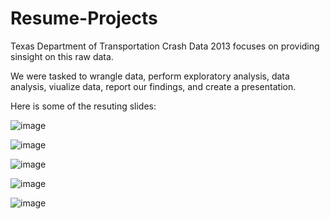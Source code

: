 # Resume-Projects

Texas Department of Transportation Crash Data 2013
focuses on providing sinsight on this raw data.

We were tasked to wrangle data, perform exploratory analysis, data analysis, viualize data, report our findings, and create a presentation.

Here is some of the resuting slides:

![image](https://user-images.githubusercontent.com/98626091/209404067-3144021e-6e28-48ad-b01d-994c34d4c37f.png)

![image](https://user-images.githubusercontent.com/98626091/209404128-5e20f804-1f56-4b11-b39f-1b375d7d5c60.png)

![image](https://user-images.githubusercontent.com/98626091/209404270-8ed59f02-8a08-45cb-b330-6eb9df1d1a0f.png)

![image](https://user-images.githubusercontent.com/98626091/209404279-2ab93428-041c-497f-8863-53d79e2c9ead.png)

![image](https://user-images.githubusercontent.com/98626091/209404290-6df3955a-1ab9-4b39-ba6a-95a47925432a.png)

